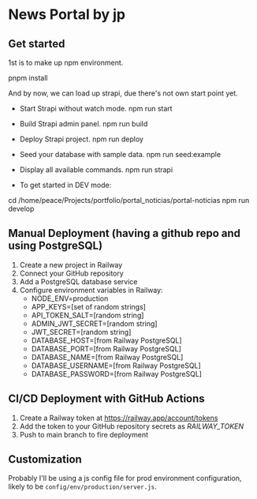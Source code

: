 # News Portal by jp

## Get started

1st is to make up npm environment.

pnpm install

And by now, we can load up strapi, due there's not own start point yet.

- Start Strapi without watch mode.
npm run start

- Build Strapi admin panel.
npm run build

- Deploy Strapi project.
npm run deploy

- Seed your database with sample data.
npm run seed:example

- Display all available commands.
npm run strapi

- To get started in DEV mode:

cd /home/peace/Projects/portfolio/portal_noticias/portal-noticias
npm run develop

## Manual Deployment (having a github repo and using PostgreSQL)

1. Create a new project in Railway
2. Connect your GitHub repository
3. Add a PostgreSQL database service
4. Configure environment variables in Railway:
   - NODE_ENV=production
   - APP_KEYS=[set of random strings]
   - API_TOKEN_SALT=[random string]
   - ADMIN_JWT_SECRET=[random string]
   - JWT_SECRET=[random string]
   - DATABASE_HOST=[from Railway PostgreSQL]
   - DATABASE_PORT=[from Railway PostgreSQL]
   - DATABASE_NAME=[from Railway PostgreSQL]
   - DATABASE_USERNAME=[from Railway PostgreSQL]
   - DATABASE_PASSWORD=[from Railway PostgreSQL]

## CI/CD Deployment with GitHub Actions

1. Create a Railway token at https://railway.app/account/tokens
2. Add the token to your GitHub repository secrets as *RAILWAY_TOKEN*
3. Push to main branch to fire deployment

## Customization

Probably I'll be using a js config file for prod environment configuration, likely to be `config/env/production/server.js`.
